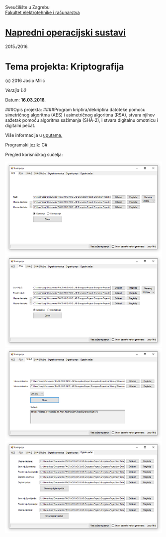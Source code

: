 Sveučilište u Zagrebu<br>
<a href="http://www.fer.unizg.hr">Fakultet elektrotehnike i računarstva</a>

# <a href="http://www.fer.unizg.hr/predmet/nos">Napredni operacijski sustavi</a>

2015./2016.

# Tema projekta: Kriptografija


(c) 2016 Josip Milić

*Verzija 1.0*

Datum: **16.03.2016.**<br>

###Opis projekta:
####Program kriptira/dekriptira datoteke pomoću simetričnog algoritma (AES) i asimetričnog algoritma (RSA), stvara njihov sažetak pomoću algoritma sažimanja (SHA-2), i stvara digitalnu omotnicu i digitalni pečat.

Više informacija u <a href="http://www.zemris.fer.hr/predmeti/os2/">uputama.</a>

Programski jezik: C#

Pregled korisničkog sučelja:

<img src="https://github.com/josip-milic/NOS-cryptography/blob/master/Slike/gui_01.png"></img>
<br/>
<img src="https://github.com/josip-milic/NOS-cryptography/blob/master/Slike/gui_02.png"></img>
<br/>
<img src="https://github.com/josip-milic/NOS-cryptography/blob/master/Slike/gui_03.png"></img>
<br/>
<img src="https://github.com/josip-milic/NOS-cryptography/blob/master/Slike/gui_04.png"></img>
<br/>
